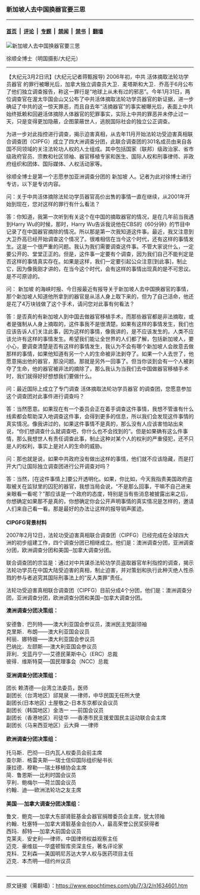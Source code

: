 ### 新加坡人去中国换器官要三思

---

#### [首页](../../../..?n1634601) &nbsp;|&nbsp; [评论](../../../../../epoch-comment?n1634601) &nbsp;|&nbsp; [专题](../../../../../epoch-special?n1634601) &nbsp;|&nbsp; [禁闻](../../../../../epoch-news?n1634601) &nbsp;|&nbsp; [禁书](../../../../../books?n1634601) &nbsp;|&nbsp; [翻墙](https://github.com/gfw-breaker/nogfw/blob/master/README.md?n1634601)


<div><img alt="新加坡人去中国换器官要三思" class="attachment-djy_600_400 size-djy_600_400 wp-post-image" src="https://i.epochtimes.com/assets/uploads/2007/03/703020433531859-450x677.jpg"/>
<div class="caption">
 <p>
  徐顺全博士（明国摄影/大纪元）
 </p>
</div></div><hr/><div class="post_content" id="artbody" itemprop="articleBody">
 <!-- article content begin -->
 <p>
  【大纪元3月2日讯】(大纪元记者蒋甄报导) 2006年初，中共
  <ok href="https://www.epochtimes.com/gb/tag/%E6%B4%BB%E4%BD%93%E6%91%98%E5%8F%96%E6%B3%95%E8%BD%AE%E5%8A%9F%E5%AD%A6%E5%91%98%E5%99%A8%E5%AE%98.html">
   活体摘取法轮功学员器官
  </ok>
  的罪行被曝光后，加拿大独立调查员大卫．麦塔斯和大卫．乔高于6月公布了他们独立调查报告，称这一罪行是“地球上从未有过的邪恶”。今年1月31日，两位调查官在渥太华国会山又公布了中共活体摘取法轮功学员器官的新证据，进一步确证了中共的这一惊天罪恶，而且自去年“活摘器官”的事实被曝光后，表面上中共始终抵赖和回避活体摘除人体器官的犯罪事实，实际上中共的罪恶并未停止过一天，只是变得更加隐蔽，企图蒙蔽世人，逃脱国际社会的独立公正调查。
 </p>
 <p>
  为进一步对此指控进行调查，揭示迫害真相，从去年11月开始法轮功受迫害真相联合调查团（CIPFG）成立了四大洲调查分团，此联合调查团的301名成员由来自各国不同领域的关注法轮功人权的人士组成。其中包括国家（联邦）级政治家、省市级政府官员、宗教和社区领袖、器官移植专家和医生、国际人权和刑事律师、非政府组织和团体、国际媒体、人权活动家等。
 </p>
 <p>
  徐顺全博士是第一个志愿参加亚洲调查分团的
  <ok href="https://www.epochtimes.com/gb/tag/%E6%96%B0%E5%8A%A0%E5%9D%A1.html">
   新加坡
  </ok>
  人。记者为此对徐博士进行专访，以下是专访内容。
 </p>
 <p>
  问：关于中共活体摘除法轮功学员器官高价出售的事情一直在继续，从2001年开始到现在，您对这样的罪行有什么看法？
 </p>
 <p>
  答：你知道，我第一次听到有关这个在中国的摘取器官的情况，是在几年前当我遇到Harry Wu的时候，那时，Harry Wu告诉我说他在CBS的《60分钟》的节目中记录了在中国器官摘除的情况。所以那是第一次我知道这件事。最近，我又注意到大卫乔高已经开始调查这个情况了。很难相信在当今这个时代，还有这样的事情发生。这是一个很严重的问题。我认为我们需要调查这件事。不管大家说什么，一定要公开的、堂堂正正的。但是，这件事一定要有个调查，因为我们自己不能判定是否这样的事情真实存在。如果是这样，我们一定要引起公众注意[到此事]，制止它，因为像我刚才讲的，在当今这个时代，会有这样的事情出现真的是不可思议。是不可原谅的。
 </p>
 <p>
  问：
  <ok href="https://www.epochtimes.com/gb/tag/%E6%96%B0%E5%8A%A0%E5%9D%A1.html">
   新加坡
  </ok>
  的海峡时报、今日报最近有报导关于新加坡人去中国换器官的事情，那个新加坡人知道他所拿到的器官是从活人身上取下来的，但为了自己活命，他还是花了4万块钱做了这个手术，请问您对此事有何看法？
 </p>
 <p>
  答：是否真的有新加坡人到中国去做器官移植手术，而那些器官都是非法摘取，或者是强制从人身上摘取的，这件事我不是很清楚。如果有这样的事情发生，我们也应该告诉人们关注此事，因为这样的事情，像我讲的，是不应该发生的。人类不应该允许有这样的事情发生。希望我们能让全世界的人们都了解，包括新加坡人，要小心，要调查清楚是否有这样的事情发生，我认为不会有哪个新加坡人会故意去做那样的事情，如果他知道有另一个人的生命被非法剥夺了。如果一个人去世了，他愿意捐出他的器官，那没问题。那就是另外一回事了。但当你谈到会有一个人被剥夺了生命，他的器官被非法的摘除了，那么我认为当我们去中国做器官移植手术时，我们就得好好想想我们要做什么。
 </p>
 <p>
  问：最近国际上成立了专门调查
  <ok href="https://www.epochtimes.com/gb/tag/%E6%B4%BB%E4%BD%93%E6%91%98%E5%8F%96%E6%B3%95%E8%BD%AE%E5%8A%9F%E5%AD%A6%E5%91%98%E5%99%A8%E5%AE%98.html">
   活体摘取法轮功学员器官
  </ok>
  的调查团，您愿意参加这个调查团对此事件进行调查吗？
 </p>
 <p>
  答：当然愿意。如果现在有一个委员会正在着手调查这件事情，我想不管谁有什么线索都会帮助深入地调查这件事，会得到更多的信息，所以我们会发现这件事情的真实情况。像我讲过的，如果这件事情不是真的，那么没有人应该害怕站出来说，“你们想调查什么就调查吧，你什么也不会找到的”。但是如果确有这么件事情，那么我想世人有责任调查此事，制止这种对某个人的权利的严重侵犯，还不只是人的权利，事实上是对人的生命的威胁。
 </p>
 <p>
  问：那也就是说，如果中共政府没有做出这样的事情，他们就不应该隐藏，而是打开大门让国际独立调查团进行公开调查对吗？
 </p>
 <p>
  答：当然，[在这件事情上]要公开透明化。如果，你比如，今天我指责美国政府盗取被关在监狱里的囚犯的器官，我想当局会说，“不是那么回事，干嘛不自己进来亲眼看一看呢？”那应该是一个政府的态度，特别是当有些消息被披露出来之后，你想确定如果那不是真的，你想确定你会公开声明事情的真实情况是怎样的，邀请人们来自己看一看。那是最好的办法让这样的报导销声匿迹。
  <br/>
  <br/>
  <b>
   CIPGFG背景材料
  </b>
 </p>
 <p>
  2007年2月12日，法轮功受迫害真相联合调查团（CIPFG）已经完成在全球四大洲的初步组建工作，四个调查分团已相继成立。他们是：澳洲调查分团，亚洲调查分团，欧洲调查分团和美国─加拿大调查分团。
 </p>
 <p>
  联合调查团的宗旨是：通过对中共谋杀法轮功学员盗取器官牟利指控的调查，揭示法轮功学员在中国大陆受迫害的真相，制止迫害，并对策划和执行此种灭绝人性杀戮的参与者追究其国际刑事法上的“反人类罪”责任。
 </p>
 <p>
  法轮功受迫害真相联合调查团（CIPFG）目前分成4个分团，他们是：澳洲调查分团，亚洲调查分团，欧洲调查分团和美国─加拿大调查分团。
 </p>
 <p>
  <b>
   澳洲调查分团决策组：
  </b>
  <br/>
  <br/>
  安德鲁．巴列特——澳大利亚国会参议员，澳洲民主党副领袖
  <br/>
  克里斯．布朗——澳大利亚国会议员
  <br/>
  柯丽．娜特娥——澳大利亚国会参议员
  <br/>
  巴纳比．左颐斯──澳大利亚国会参议员
  <br/>
  菲利．戈蓝丹宁──艾德民莱斯中心（ERC）总裁
  <br/>
  彼得．维斯特莫──国民理事会（NCC）总裁
  <br/>
  <br/>
  <b>
   亚洲调查分团决策组：
  </b>
 </p>
 <p>
  团长 赖清德──台湾立法委员，医师
  <br/>
  副团长（台湾地区）邱晃泉 ──律师，中华民国无任所大使
  <br/>
  副团长(日本地区) 土屋敬之-日本东京都议会议员
  <br/>
  副团长（韩国地区）金浩一 ──前国会议员
  <br/>
  副团长（香港地区）司徒华 ──香港市民支援爱国民主运动联合会主席
  <br/>
  副团长（马来西亚地区）云大舜 ──律师
  <br/>
  <br/>
  <b>
   欧洲调查分团决策组：
  </b>
  <br/>
  <br/>
  托马斯．巴彻──日内瓦人权委员会前主席
  <br/>
  查尔斯．格雷夫斯──瑞士信仰国际组织秘书长
  <br/>
  康拉德．穆勒──瑞士移植协会主席
  <br/>
  简．鲁恩斯──比利时国会议员
  <br/>
  亨利．鲍梅尔──荷兰国会议员
  <br/>
  约翰．迪──欧洲法轮功之友主席
  <br/>
  <br/>
  <b>
   美国──加拿大调查分团决策组：
  </b>
 </p>
 <p>
  鲁文．鲍克──加拿大东部肾脏基金会器官捐赠委员会主席，犹太领袖
  <br/>
  约翰．杜塞特──加拿大肾脏基金会创办人，最高荣誉公民奖获得者
  <br/>
  西玛．郝特──加拿大前国会议员
  <br/>
  克莱夫．安史利──律师，中国律师权益观察主任
  <br/>
  迈克．豪维兹──华盛顿智库资深主任，著名评论家
  <br/>
  克科．艾利森──美国明尼苏达大学人权与医药项目主任
  <br/>
  迈克．本杰明──纽约州议员
  <br/>
  <font color="#ffffff">
   (http://www.dajiyuan.com)
  </font>
 </p>
 <!-- article content end -->
 <div id="below_article_ad">
 </div>
</div>


---

原文链接（需翻墙）：https://www.epochtimes.com/gb/7/3/2/n1634601.htm